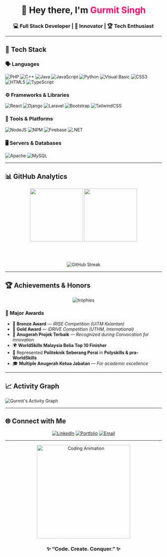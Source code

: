 <h1 align="center">👋 Hey there, I'm <span style="color:#ff006e;">Gurmit Singh</span></h1>

<h3 align="center">💻 Full Stack Developer | 🚀 Innovator | 🏆 Tech Enthusiast</h3>

---

## 🧠 Tech Stack

### 🗣️ Languages
![PHP](https://img.shields.io/badge/php-%23777BB4.svg?style=for-the-badge&logo=php&logoColor=white)
![C++](https://img.shields.io/badge/c++-%2300599C.svg?style=for-the-badge&logo=c%2B%2B&logoColor=white)
![Java](https://img.shields.io/badge/java-%23ED8B00.svg?style=for-the-badge&logo=java&logoColor=white)
![JavaScript](https://img.shields.io/badge/javascript-%23f7df1e.svg?style=for-the-badge&logo=javascript&logoColor=black)
![Python](https://img.shields.io/badge/python-%2314354C.svg?style=for-the-badge&logo=python&logoColor=white)
![Visual Basic](https://img.shields.io/badge/visual%20basic-%235C2D91.svg?style=for-the-badge&logo=.net&logoColor=white)
![CSS3](https://img.shields.io/badge/css3-%231572B6.svg?style=for-the-badge&logo=css3&logoColor=white)
![HTML5](https://img.shields.io/badge/html5-%23e34f26.svg?style=for-the-badge&logo=html5&logoColor=white)
![TypeScript](https://img.shields.io/badge/typescript-%23007ACC.svg?style=for-the-badge&logo=typescript&logoColor=white)

### ⚙️ Frameworks & Libraries
![React](https://img.shields.io/badge/react-%2320232a.svg?style=for-the-badge&logo=react&logoColor=%2361DAFB)
![Django](https://img.shields.io/badge/django-%23092E20.svg?style=for-the-badge&logo=django&logoColor=white)
![Laravel](https://img.shields.io/badge/laravel-%23FF2D20.svg?style=for-the-badge&logo=laravel&logoColor=white)
![Bootstrap](https://img.shields.io/badge/bootstrap-%23563D7C.svg?style=for-the-badge&logo=bootstrap&logoColor=white)
![TailwindCSS](https://img.shields.io/badge/tailwindcss-%2338b2ac.svg?style=for-the-badge&logo=tailwind-css&logoColor=white)

### 🧩 Tools & Platforms
![NodeJS](https://img.shields.io/badge/node.js-6DA55F?style=for-the-badge&logo=node.js&logoColor=white)
![NPM](https://img.shields.io/badge/npm-%23000000.svg?style=for-the-badge&logo=npm&logoColor=white)
![Firebase](https://img.shields.io/badge/firebase-%23039BE5.svg?style=for-the-badge&logo=firebase)
![.NET](https://img.shields.io/badge/.NET-5C2D91?style=for-the-badge&logo=.net&logoColor=white)

### 🖥️ Servers & Databases
![Apache](https://img.shields.io/badge/apache-%23D42029.svg?style=for-the-badge&logo=apache&logoColor=white)
![MySQL](https://img.shields.io/badge/mysql-%2300f.svg?style=for-the-badge&logo=mysql&logoColor=white)

---

## 📊 GitHub Analytics

<div align="center">

<img src="https://github-readme-stats.vercel.app/api?username=Gurmit147&show_icons=true&theme=radical&hide_border=true&bg_color=0D1117&title_color=ff006e&icon_color=00ffff" height="170" />
<img src="https://github-readme-stats.vercel.app/api/top-langs/?username=Gurmit147&layout=compact&theme=radical&hide_border=true&bg_color=0D1117&title_color=ff006e" height="170" />

<br><br>

<img src="https://github-readme-streak-stats.herokuapp.com?user=Gurmit147&theme=radical&hide_border=true&background=0D1117&fire=FF2D20&ring=ff006e&currStreakLabel=00ffff" alt="GitHub Streak" />

</div>

---

## 🏆 Achievements & Honors

<div align="center">

<img src="https://github-profile-trophy.vercel.app/?username=Gurmit147&theme=radical&no-frame=true&margin-w=15&margin-h=15&column=4" alt="trophies" />

</div>

### 🥇 Major Awards
- 🥉 **Bronze Award** — *iRISE Competition (UiTM Kelantan)*  
- 🥇 **Gold Award** — *iDRIVE Competition (UTHM, International)*  
- 🏅 **Anugerah Projek Terbaik** — *Recognized during Convocation for innovation*  
- 🌍 **WorldSkills Malaysia Belia Top 10 Finisher**  
- 🧩 Represented **Politeknik Seberang Perai** in **Polyskills & pra-WorldSkills**  
- 🎓 **Multiple Anugerah Ketua Jabatan** — *For academic excellence*

---

## 📈 Activity Graph

![Gurmit's Activity Graph](https://github-readme-activity-graph.vercel.app/graph?username=Gurmit147&theme=react-dark&bg_color=0D1117&hide_border=true&line=ff006e&point=00ffff)

---

## 🌐 Connect with Me

<div align="center">

[![LinkedIn](https://img.shields.io/badge/LinkedIn-%230077B5.svg?style=for-the-badge&logo=linkedin&logoColor=white)](https://www.linkedin.com/in/gurmit-singh-98b987201)
[![Portfolio](https://img.shields.io/badge/Portfolio-%23000000.svg?style=for-the-badge&logo=vercel&logoColor=white)](#)
[![Email](https://img.shields.io/badge/Email-%23D14836.svg?style=for-the-badge&logo=gmail&logoColor=white)](mailto:your.email@example.com)

</div>

---

<div align="center">
  <img src="https://i.ibb.co/2tqgJbL/coding-boy.gif" width="300px" alt="Coding Animation">
  <br>
  <h3>✨ “Code. Create. Conquer.” ✨</h3>
</div>
